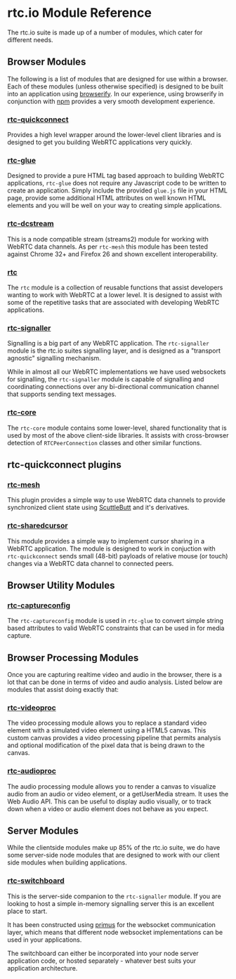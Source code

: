 # rtc.io Module Reference

The rtc.io suite is made up of a number of modules, which cater for different needs.

## Browser Modules

The following is a list of modules that are designed for use within a browser.  Each of these modules (unless otherwise specified) is designed to be built into an application using [browserify](http://browserify.org/). In our experience, using browserify in conjunction with [npm](https://npmjs.org/) provides a very smooth development experience.

### [rtc-quickconnect](module-rtc-quickconnect.html)

Provides a high level wrapper around the lower-level client libraries and is designed to get you building WebRTC applications very quickly.

### [rtc-glue](module-rtc-glue.html)

Designed to provide a pure HTML tag based approach to building WebRTC applications, `rtc-glue` does not require any Javascript code to be written to create an application.  Simply include the provided `glue.js` file in your HTML page, provide some additional HTML attributes on well known HTML elements and you will be well on your way to creating simple applications.

### [rtc-dcstream](module-rtc-dcstream.html)

This is a node compatible stream (streams2) module for working with WebRTC data channels.  As per `rtc-mesh` this module has been tested against Chrome 32+ and Firefox 26 and shown excellent interoperability.

### [rtc](module-rtc.html)

The `rtc` module is a collection of reusable functions that assist developers wanting to work with WebRTC at a lower level.  It is designed to assist with some of the repetitive tasks that are associated with developing WebRTC applications.

### [rtc-signaller](module-rtc-signaller.html)

Signalling is a big part of any WebRTC application.  The `rtc-signaller` module is the rtc.io suites signalling layer, and is designed as a "transport agnostic" signalling mechanism.

While in almost all our WebRTC implementations we have used websockets for signalling, the `rtc-signaller` module is capable of signalling and coordinating connections over any bi-directional communication channel that supports sending text messages.

### [rtc-core](module-rtc-core.html)

The `rtc-core` module contains some lower-level, shared functionality that is used by most of the above client-side libraries.  It assists with cross-browser detection of `RTCPeerConnection` classes and other similar functions.

## rtc-quickconnect plugins

### [rtc-mesh](module-rtc-mesh.html)

This plugin provides a simple way to use WebRTC data channels to provide synchronized client state using [ScuttleButt](https://github.com/dominictarr/scuttlebutt) and it's derivatives.

### [rtc-sharedcursor](module-rtc-sharedcursor.html)

This module provides a simple way to implement cursor sharing in a WebRTC application.
The module is designed to work in conjuction with `rtc-quickconnect` sends small (48-bit) payloads of relative
mouse (or touch) changes via a WebRTC data channel to connected peers.

## Browser Utility Modules

### [rtc-captureconfig](module-rtc-captureconfig.html)

The `rtc-captureconfig` module is used in `rtc-glue` to convert simple string based attributes to valid WebRTC constraints that can be used in for media capture.

## Browser Processing Modules

Once you are capturing realtime video and audio in the browser, there is a lot that can be done in terms of video and audio analysis. Listed below are modules that assist doing exactly that:

### [rtc-videoproc](module-rtc-videoproc.html)

The video processing module allows you to replace a standard video element with a simulated video element using a HTML5 canvas.  This custom canvas provides a video processing pipeline that permits analysis and optional modification of the pixel data that is being drawn to the canvas.

### [rtc-audioproc](module-rtc-audioproc.html)

The audio processing module allows you to render a canvas to visualize audio from an audio or video element, or a getUserMedia stream. It uses the Web Audio API. This can be useful to display audio visually, or to track down when a video or audio element does not behave as you expect.

## Server Modules

While the clientside modules make up 85% of the rtc.io suite, we do have some server-side node modules that are designed to work with our client side modules when building applications.

### [rtc-switchboard](module-rtc-switchboard.html)

This is the server-side companion to the `rtc-signaller` module.  If you are looking to host a simple in-memory signalling server this is an excellent place to start.

It has been constructed using [primus](https://github.com/primus/primus) for the websocket communication layer, which means that different node websocket implementations can be used in your applications.

The switchboard can either be incorporated into your node server application code, or hosted separately - whatever best suits your application architecture.